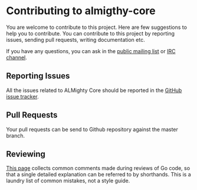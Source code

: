 # Contributing to almigthy-core

You are welcome to contribute to this project.  Here are few
suggestions to help you to contribute.  You can contribute to this
project by reporting issues, sending pull requests, writing
documentation etc.

If you have any questions, you can ask in the
[public mailing list](https://www.redhat.com/mailman/listinfo/almighty-public)
or
[IRC channel](http://webchat.freenode.net/?randomnick=1&channels=almighty).

## Reporting Issues

All the issues related to ALMighty Core should be reported in the
[GitHub issue tracker](https://github.com/almighty/almighty-core/issues/new).

## Pull Requests

Your pull requests can be send to Github repository against the master
branch.

## Reviewing

[This page](https://github.com/golang/go/wiki/CodeReviewComments) collects common comments made during reviews of Go code, so that a single detailed explanation can be referred to by shorthands. This is a laundry list of common mistakes, not a style guide.
